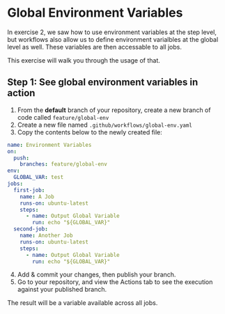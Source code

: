 # Global Environment Variables

In exercise 2, we saw how to use environment variables at the step level, but workflows also allow us to define environment varialbles at the global level as well. These variables are then accessable to all jobs.

This exercise will walk you through the usage of that.

## Step 1: See global environment variables in action

1. From the __default__ branch of your repository, create a new branch of code called `feature/global-env`
2. Create a new file named `.github/workflows/global-env.yaml`
3. Copy the contents below to the newly created file:

```yaml
name: Environment Variables
on:
  push:
    branches: feature/global-env
env:
  GLOBAL_VAR: test
jobs:
  first-job:
    name: A Job
    runs-on: ubuntu-latest
    steps:
      - name: Output Global Variable
        run: echo "${GLOBAL_VAR}"
  second-job:
    name: Another Job
    runs-on: ubuntu-latest
    steps:
      - name: Output Global Variable
        run: echo "${GLOBAL_VAR}"
```

4. Add & commit your changes, then publish your branch.
5. Go to your repository, and view the Actions tab to see the execution against your published branch.

The result will be a variable available across all jobs.